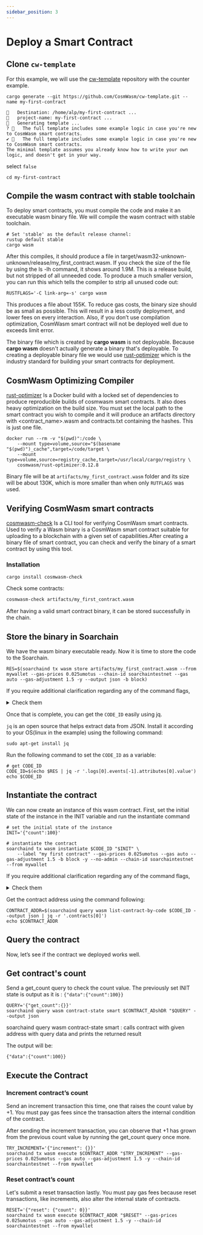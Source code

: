 ```yaml
---
sidebar_position: 3
---
```


# Deploy a Smart Contract

## Clone `cw-template`

For this example, we will use the [cw-template](https://github.com/CosmWasm/cw-template) repository with the counter example.

```shell
cargo generate --git https://github.com/CosmWasm/cw-template.git --name my-first-contract

```

```shell
🔧   Destination: /home/alp/my-first-contract ...
🔧   project-name: my-first-contract ...
🔧   Generating template ...
? 🤷   The full template includes some example logic in case you're new to CosmWasm smart contracts.
✔ 🤷   The full template includes some example logic in case you're new to CosmWasm smart contracts.
The minimal template assumes you already know how to write your own logic, and doesn't get in your way.

```

select `false`

```shell
cd my-first-contract
```

## Compile the wasm contract with stable toolchain

To deploy smart contracts, you must compile the code and make it an executable wasm binary file. We will compile the wasm contract with stable toolchain.

```shell
# Set 'stable' as the default release channel:
rustup default stable
cargo wasm
```

After this compiles, it should produce a file in target/wasm32-unknown-unknown/release/my_first_contract.wasm. If you check the size of the file by using the ls -lh command, it shows around 1.9M. This is a release build, but not stripped of all unneeded code. To produce a much smaller version, you can run this which tells the compiler to strip all unused code out:

```shell
RUSTFLAGS='-C link-arg=-s' cargo wasm
```

This produces a file about 155K. To reduce gas costs, the binary size should be as small as possible. This will result in a less costly deployment, and lower fees on every interaction. Also, if you don’t use compilation optimization, CosmWasm smart contract will not be deployed well due to exceeds limit error.

The binary file which is created by **cargo wasm** is not deployable. Because **cargo wasm** doesn't actually generate a binary that's deployable. To creating a deployable binary file we would use [rust-optimizer](https://github.com/CosmWasm/rust-optimizer) which is the industry standard for building your smart contracts for deployment.

## CosmWasm Optimizing Compiler

[rust-optimizer](https://github.com/CosmWasm/rust-optimizer) Is a Docker build with a locked set of dependencies to produce reproducible builds of cosmwasm smart contracts. It also does heavy optimization on the build size. You must set the local path to the smart contract you wish to compile and it will produce an artifacts directory with <contract_name>.wasm and contracts.txt containing the hashes. This is just one file.

```shell
docker run --rm -v "$(pwd)":/code \
    --mount type=volume,source="$(basename "$(pwd)")_cache",target=/code/target \
    --mount type=volume,source=registry_cache,target=/usr/local/cargo/registry \
    cosmwasm/rust-optimizer:0.12.8
```

Binary file will be at `artifacts/my_first_contract.wasm` folder and its size will be about 130K, which is more smaller than when only `RUTFLAGS` was used.

## Verifying CosmWasm smart contracts

[cosmwasm-check](https://crates.io/crates/cosmwasm-check) Is a CLI tool for verifying CosmWasm smart contracts. Used to verify a Wasm binary is a CosmWasm smart contract suitable for uploading to a blockchain with a given set of capabilities.After creating a binary file of smart contract, you can check and verify the binary of a smart contract by using this tool.

### Installation

```shell
cargo install cosmwasm-check
```

Check some contracts:

```bash
cosmwasm-check artifacts/my_first_contract.wasm
```

After having a valid smart contract binary, it can be stored successfully in the chain.

## Store the binary in Soarchain

We have the wasm binary executable ready. Now it is time to store the code to the Soarchain.

```shell
RES=$(soarchaind tx wasm store artifacts/my_first_contract.wasm --from mywallet --gas-prices 0.025umotus --chain-id soarchaintestnet --gas auto --gas-adjustment 1.5 -y --output json -b block)
```

If you require additional clarification regarding any of the command flags,
<details>
  <summary>Check them</summary>
  <div>

> - soarchaind tx wasm store : upload a wasm binary
> - --from : name or address of private key with which to sign the tx.
> - --gas-prices : gas prices in decimal format to determine the transaction fee.
> - --gas : gas limit to set per-transaction. set to “auto” to calculate sufficient gas automatically
> - the chain-id is whatever chain-id you are working with (in the soarchain testnet case it is soarchaintestnet)
> - --gas-adjustment : adjustment factor to be multiplied against the estimate returned by the tx simulation.
> - -y : to skip tx broadcasting prompt confirmation.
> - --output : output format.
> - -b : transaction broadcasting mode

  </div>
</details>

Once that is complete, you can get the `CODE_ID` easily using jq.

`jq` is an open source that helps extract data from JSON. Install it according to your OS(linux in the example) using the following command:

```shell
sudo apt-get install jq
```

Run the following command to set the `CODE_ID` as a variable:

```shell
# get CODE_ID
CODE_ID=$(echo $RES | jq -r '.logs[0].events[-1].attributes[0].value')
echo $CODE_ID
```

## Instantiate the contract

We can now create an instance of this wasm contract. First, set the initial state of the instance in the INIT variable and run the instantiate command

```shell
# set the initial state of the instance
INIT='{"count":100}'

# instantiate the contract
soarchaind tx wasm instantiate $CODE_ID "$INIT" \
    --label "my first contract" --gas-prices 0.025umotus --gas auto --gas-adjustment 1.5 -b block -y --no-admin --chain-id soarchaintestnet --from mywallet 
```

If you require additional clarification regarding any of the command flags,
<details>
  <summary>Check them</summary>
  <div>

> - soarchaind tx wasm instantiate :  instantiate a wasm contract using CODE_ID of the uploaded binary.
> - --label : human-readable name for this contract in lists.
> - --no-admin : you must set this explicitly if you don’t want an admin.

  </div>
</details>

Get the contract address using the command following:

```shell
CONTRACT_ADDR=$(soarchaind query wasm list-contract-by-code $CODE_ID --output json | jq -r '.contracts[0]')
echo $CONTRACT_ADDR
```

## Query the contract

Now, let’s see if the contract we deployed works well.

## Get contract's count

Send a get_count query to check the count value. The previously set INIT state is output as it is : `{"data":{"count":100}}`

```shell
QUERY='{"get_count":{}}'
soarchaind query wasm contract-state smart $CONTRACT_ADshDR "$QUERY" --output json
```

soarchaind query wasm contract-state smart : calls contract with given address with query data and prints the returned result

The output will be:

```shell
{"data":{"count":100}}
```

## Execute the Contract

### Increment contract’s count

Send an increment transaction this time, one that raises the count value by +1. You must pay gas fees since the transaction alters the internal condition of the contract.

After sending the increment transaction, you can observe that +1 has grown from the previous count value by running the get_count query once more.

```shell
TRY_INCREMENT='{"increment": {}}'
soarchaind tx wasm execute $CONTRACT_ADDR "$TRY_INCREMENT" --gas-prices 0.025umotus --gas auto --gas-adjustment 1.5 -y --chain-id soarchaintestnet --from mywallet
```

### Reset contract’s count

Let's submit a reset transaction lastly. You must pay gas fees because reset transactions, like increments, also alter the internal state of contracts.

```shell
RESET='{"reset": {"count": 0}}'
soarchaind tx wasm execute $CONTRACT_ADDR "$RESET" --gas-prices 0.025umotus --gas auto --gas-adjustment 1.5 -y --chain-id soarchaintestnet --from mywallet 
```
